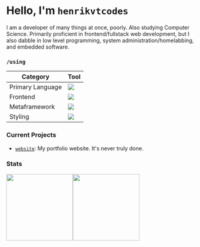 # Hello, I'm `henrikvtcodes`

I am a developer of many things at once, poorly. Also studying Computer Science. Primarily proficient in frontend/fullstack web development, but I also dabble in low level programming, system administration/homelabbing, and embedded software.

### `/using`

| Category         | Tool                                                                                                        |
| ---------------- | ----------------------------------------------------------------------------------------------------------- |
| Primary Language | ![](https://img.shields.io/badge/TypeScript-007ACC?style=for-the-badge&logo=typescript&logoColor=white)     |
| Frontend         | ![](https://img.shields.io/badge/React-20232A?style=for-the-badge&logo=react&logoColor=61DAFB)              |
| Metaframework    | ![](https://img.shields.io/badge/next.js-000000?style=for-the-badge&logo=nextdotjs&logoColor=white)         |
| Styling          | ![](https://img.shields.io/badge/Tailwind_CSS-38B2AC?style=for-the-badge&logo=tailwind-css&logoColor=white) |

### Current Projects

- [`website`](https://github.com/henrikvtcodes/website): My portfolio website. It's never truly done.

<h3 style="text: center; width: 100%;">Stats</h3>

<div style="display: flex; width: 100%; align-items: stretch; " >

<img height="175" style="" src="https://github-readme-stats.vercel.app/api?username=henrikvtcodes&theme=prussian&count_private=true&hide_border=true&line_height=25" />

<img height="175" src="https://github-readme-stats.vercel.app/api/top-langs/?username=henrikvtcodes&layout=compact&theme=prussian&count_private=true&hide_border=true&line_height=25" />

</div>
